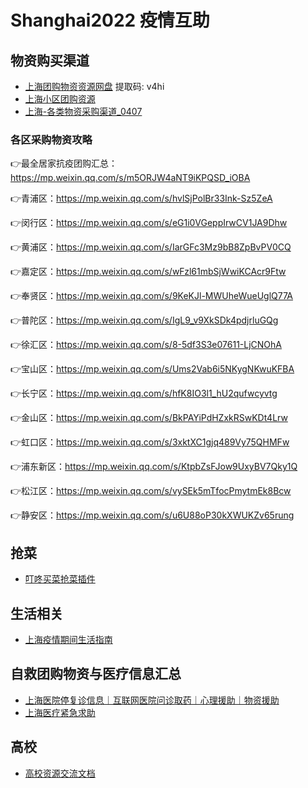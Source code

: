 # Shanghai2022 疫情互助

## 物资购买渠道

- [上海团购物资资源网盘](https://pan.baidu.com/s/11Rgysl9idb3m1UUFot6IRQ?pwd=v4hi) 提取码: v4hi 
- [上海小区团购资源](https://docs.qq.com/sheet/DTkV3Ulp0aGtZUmtp)
- [上海-各类物资采购渠道_0407](https://docs.qq.com/sheet/DSnBQbFFidmNQTFlQ?tab=BB08J2&scode=)

### 各区采购物资攻略

👉最全居家抗疫团购汇总：https://mp.weixin.qq.com/s/m5ORJW4aNT9iKPQSD_iOBA

👉青浦区：https://mp.weixin.qq.com/s/hvlSjPolBr33Ink-Sz5ZeA

👉闵行区：https://mp.weixin.qq.com/s/eG1i0VGeppIrwCV1JA9Dhw

👉黄浦区：https://mp.weixin.qq.com/s/IarGFc3Mz9bB8ZpBvPV0CQ

👉嘉定区：https://mp.weixin.qq.com/s/wFzl61mbSjWwiKCAcr9Ftw

👉奉贤区：https://mp.weixin.qq.com/s/9KeKJl-MWUheWueUglQ77A

👉普陀区：https://mp.weixin.qq.com/s/IgL9_v9XkSDk4pdjrluGQg

👉徐汇区：https://mp.weixin.qq.com/s/8-5df3S3e07611-LjCNOhA

👉宝山区：https://mp.weixin.qq.com/s/Ums2Vab6i5NKygNKwuKFBA

👉长宁区：https://mp.weixin.qq.com/s/hfK8IO3l1_hU2qufwcyvtg

👉金山区：https://mp.weixin.qq.com/s/BkPAYiPdHZxkRSwKDt4Lrw

👉虹口区：https://mp.weixin.qq.com/s/3xktXC1gjq489Vy75QHMFw

👉浦东新区：https://mp.weixin.qq.com/s/KtpbZsFJow9UxyBV7Qky1Q

👉松江区：https://mp.weixin.qq.com/s/vySEk5mTfocPmytmEk8Bcw

👉静安区：https://mp.weixin.qq.com/s/u6U88oP30kXWUKZv65rung




## 抢菜

- [叮咚买菜抢菜插件](https://mp.weixin.qq.com/s/7L5HSl0rirHjcZovoyIFMg)


## 生活相关
 
- [上海疫情期间生活指南](https://www.wolai.com/6TLbKJYT1JTq3cFqXTWVXC)

## 自救团购物资与医疗信息汇总

- [上海医院停复诊信息｜互联网医院问诊取药｜心理援助｜物资援助](https://docs.qq.com/sheet/DUGtlbFZpYUROZVlC)
- [上海医疗紧急求助](https://docs.qq.com/sheet/DQkxnQmxjYndhdGlX)





## 高校

- [高校资源交流文档](https://docs.qq.com/sheet/DYWtwQ1ZVZHVRdklN?tab=yv7neq)
